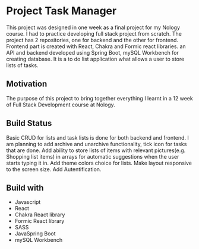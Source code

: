 # Project Task Manager
This project was designed in one week as a final project for my Nology course. I had to practice developing full stack project from scratch. The project has 2 repositories, one for backend and the other for frontend. Frontend part is created with React, Chakra and Formic react libraries. an API and backend developed using Spring Boot, mySQL Workbench for creating database. It is a to do list application what allows a user to store lists of tasks. 


## Motivation
The purpose of this project to bring together everything I learnt in a 12 week of Full Stack Development course at Nology.


## Build Status
Basic CRUD for lists and task lists is done for both backend and frontend. I am planning to add archive and unarchive functionality, tick icon for tasks that are done. Add ability to store lists of items with relevant pictures(e.g. Shopping list items) in arrays for automatic suggestions when the user starts typing it in. Add theme colors choice for lists. Make layout responsive to the screen size. Add Autentification.


## Build with
* Javascript
* React
* Chakra React library
* Formic React library
* SASS
* JavaSpring Boot
* mySQL Workbench

